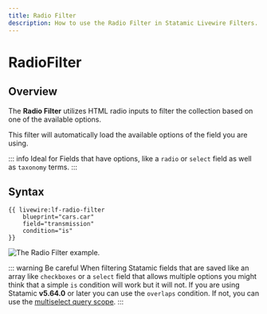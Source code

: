 ```yaml
---
title: Radio Filter
description: How to use the Radio Filter in Statamic Livewire Filters.
---
```


# RadioFilter

## Overview

The **Radio Filter** utilizes HTML radio inputs to filter the collection based on one of the available options.

This filter will automatically load the available options of the field you are using.

::: info Ideal for
Fields that have options, like a `radio` or `select` field as well as `taxonomy` terms.
:::

## Syntax

```antlers
{{ livewire:lf-radio-filter
    blueprint="cars.car"
    field="transmission"
    condition="is"
}}
```

<Image src="/demo/radiofilter.webp" alt="The Radio Filter example." />

<br>

::: warning Be careful
When filtering Statamic fields that are saved like an array like `checkboxes` or a `select` field that allows multiple options you might think that a simple `is` condition will work but it will not. If you are using Statamic **v5.64.0** or later you can use the `overlaps` condition. If not, you can use the [multiselect query scope](../advanced/query-scopes#multiselect-query-scope).
::: 